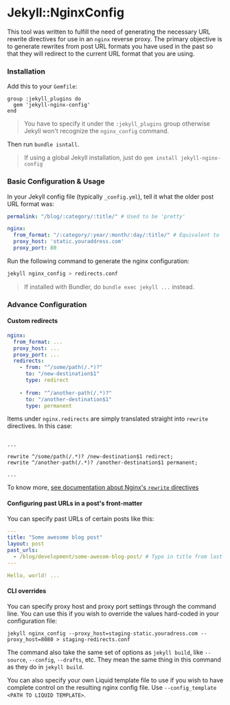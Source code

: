 # Jekyll::NginxConfig

This tool was written to fulfill the need of generating the necessary URL rewrite directives for use in an `nginx` reverse
proxy. The primary objective is to generate rewrites from post URL formats you have used in the past so that they will redirect to the current URL format 
that you are using.

### Installation

Add this to your `Gemfile`:

```
group :jekyll_plugins do
  gem 'jekyll-nginx-config'
end
```

> You have to specify it under the `:jekyll_plugins` group otherwise Jekyll won't recognize the `nginx_config` command.

Then run `bundle isntall`.

> If using a global Jekyll installation, just do `gem install jekyll-nginx-config`

### Basic Configuration & Usage

In your Jekyll config file (typically `_config.yml`), tell it what the older post URL format was:

```yaml
permalink: "/blog/:category/:title/" # Used to be 'pretty'

nginx:
  from_format: "/:category/:year/:month/:day/:title/" # Equivalent to 'pretty'
  proxy_host: 'static.youraddress.com'
  proxy_port: 80
```

Run the following command to generate the nginx configuration:

```bash
jekyll nginx_config > redirects.conf
```

> If installed with Bundler, do `bundle exec jekyll ...` instead.

### Advance Configuration

#### Custom redirects

```yaml
nginx:
  from_format: ...
  proxy_host: ...
  proxy_port: ...
  redirects:
    - from: "^/some/path(/.*)?"
      to: "/new-destination$1"
      type: redirect
      
    - from: "^/another-path(/.*)?"
      to: "/another-destination$1"
      type: permanent
```

Items under `nginx.redirects` are simply translated straight into `rewrite` directives. In this case:

```nginx

...

rewrite ^/some/path(/.*)? /new-destination$1 redirect;
rewrite ^/another-path(/.*)? /another-destination$1 permanent;

... 

```

To know more, [see documentation about Nginx's `rewrite` directives](http://nginx.org/en/docs/http/ngx_http_rewrite_module.html)

#### Configuring past URLs in a post's front-matter

You can specify past URLs of certain posts like this:

```yaml
---
title: "Some awesome blog post"
layout: post
past_urls:
  - /blog/development/some-awesom-blog-post/ # Typo in title from last week's blog-post
---

Hello, world! ...
```

#### CLI overrides

You can specify proxy host and proxy port settings through the command line. You can use this if you wish to override the values hard-coded in your configuration file:

```
jekyll nginx_config --proxy_host=staging-static.youradress.com --proxy_host=8080 > staging-redirects.conf
```

The command also take the same set of options as `jekyll build`, like `--source`, `--config`, `--drafts`, etc. They mean the same thing in this command as they do in `jekyll build`.

You can also specify your own Liquid template file to use if you wish to have complete control on the resulting nginx config file. Use `--config_template <PATH TO LIQUID TEMPLATE>`.


